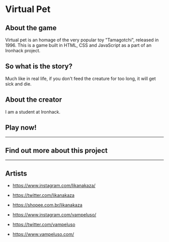 # Virtual Pet

## About the game

Virtual pet is an homage of the very popular toy "Tamagotchi", released in 1996. 
This is a game built in HTML, CSS and JavaScript as a part of an Ironhack project.

## So what is the story?

Much like in real life, if you don't feed the creature for too long, it will get sick and die.

## About the creator

I am a student at Ironhack.

## Play now!

---

## Find out more about this project

---

## Artists

- https://www.instagram.com/likanakaza/
- https://twitter.com/likanakaza
- https://shopee.com.br/likanakaza

- https://www.instagram.com/vampeluso/
- https://twitter.com/vampeluso
- https://www.vampeluso.com/

